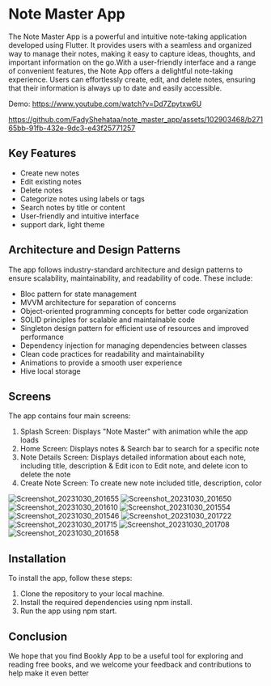 # Note Master App

The Note Master App is a powerful and intuitive note-taking application developed using Flutter. It provides users with a seamless and organized way to manage their notes, making it easy to capture ideas, thoughts, and important information on the go.With a user-friendly interface and a range of convenient features, the Note App offers a delightful note-taking experience. Users can effortlessly create, edit, and delete notes, ensuring that their information is always up to date and easily accessible.

Demo: https://www.youtube.com/watch?v=Dd7Zpytxw6U

https://github.com/FadyShehataa/note_master_app/assets/102903468/b27165bb-91fb-432e-9dc3-e43f25771257

## Key Features

- Create new notes
- Edit existing notes
- Delete notes
- Categorize notes using labels or tags
- Search notes by title or content
- User-friendly and intuitive interface
- support dark, light theme

## Architecture and Design Patterns

The app follows industry-standard architecture and design patterns to ensure scalability, maintainability, and readability of code. These include:
- Bloc pattern for state management
- MVVM architecture for separation of concerns
- Object-oriented programming concepts for better code organization
- SOLID principles for scalable and maintainable code
- Singleton design pattern for efficient use of resources and improved performance
- Dependency injection for managing dependencies between classes
- Clean code practices for readability and maintainability
- Animations to provide a smooth user experience
- Hive local storage

## Screens

The app contains four main screens:

1. Splash Screen: Displays "Note Master" with animation while the app loads
2. Home Screen: Displays notes & Search bar to search for a specific note  
3. Note Details Screen: Displays detailed information about each note, including title, description & Edit icon to Edit note, and delete icon to delete the note
4. Create Note Screen: To create new note included title, description, color

![Screenshot_20231030_201655](https://github.com/FadyShehataa/note_master_app/assets/102903468/c84f9a42-e50f-40b2-bd50-372ea9e28378)
![Screenshot_20231030_201650](https://github.com/FadyShehataa/note_master_app/assets/102903468/7c433b69-7f19-409d-a9a9-72a310b2c7da)
![Screenshot_20231030_201610](https://github.com/FadyShehataa/note_master_app/assets/102903468/a769555a-7035-45b1-a979-d2370906df4f)
![Screenshot_20231030_201554](https://github.com/FadyShehataa/note_master_app/assets/102903468/2c467843-6a0d-4bdc-bda8-5b97beba193d)
![Screenshot_20231030_201546](https://github.com/FadyShehataa/note_master_app/assets/102903468/61f91eb4-6504-4f31-b285-987eeb9b4687)
![Screenshot_20231030_201722](https://github.com/FadyShehataa/note_master_app/assets/102903468/591be51d-baf9-473c-b847-c8d36ecc85b5)
![Screenshot_20231030_201715](https://github.com/FadyShehataa/note_master_app/assets/102903468/eea49147-3d6f-481e-9055-1b396389d6a2)
![Screenshot_20231030_201708](https://github.com/FadyShehataa/note_master_app/assets/102903468/a28ad70e-75f5-4674-9fbc-64a88c2c058a)
![Screenshot_20231030_201658](https://github.com/FadyShehataa/note_master_app/assets/102903468/3906e37c-4ed8-4a19-957c-7d1a9b94cc85)


## Installation

To install the app, follow these steps:

1. Clone the repository to your local machine.
2. Install the required dependencies using npm install.
3. Run the app using npm start.

## Conclusion

We hope that you find Bookly App to be a useful tool for exploring and reading free books, and we welcome your feedback and contributions to help make it even better
